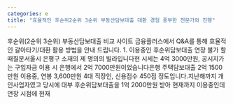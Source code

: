 ```yaml
---
categories: e
title: "효율적인 후순위2순위 3순위 부동산담보대출 대환 경험 풍부한 전문가와 진행"
---
```

후순위(2순위 3순위) 부동산담보대출 비교 사이트 금융플러스에서 Q&A를 통해 효율적인 갈아타기/대환 활용 방법을 안내 드립니다. 1. 이용중인 후순위담보대출 연장 불가 할 때​질문서울시 은평구 소재의 제 명의의 빌라입니다현 시세는 4억 3000만원, 공시지가는 구입자금 이용 시 은행에서 2억 7000만원이었습니다은행 주택담보대출 2억 1500만원 이용중, 연봉 3,600만원 4대 직장인, 신용점수 450점 정도입니다.지난해까지 개인사업자였고 당시에 대부 후순위담보대출을 1억 2000만원 받아 현재까지 이용중인데 연장 시점에 현재